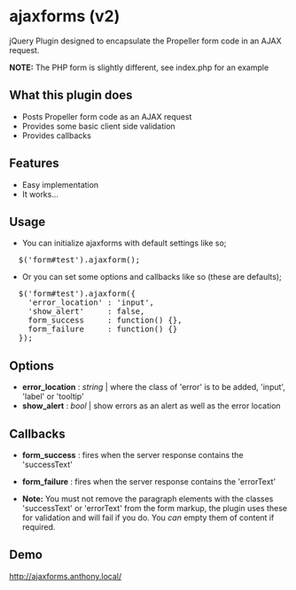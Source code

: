 ajaxforms (v2)
================

jQuery Plugin designed to encapsulate the Propeller form code in an AJAX request.

**NOTE:** The PHP form is slightly different, see index.php for an example

What this plugin does
---------------------

- Posts Propeller form code as an AJAX request
- Provides some basic client side validation
- Provides callbacks

Features
--------

- Easy implementation
- It works...


Usage
-----

- You can initialize ajaxforms with default settings like so;

<pre>
  $('form#test').ajaxform();
</pre>

- Or you can set some options and callbacks like so (these are defaults);

<pre>
  $('form#test').ajaxform({
    'error_location' : 'input',
  	'show_alert'     : false,
    form_success     : function() {},
    form_failure     : function() {}
  });
</pre>

Options
-----------------------

  - **error_location** : *string* | where the class of 'error' is to be added, 'input', 'label' or 'tooltip' 
  - **show_alert**     : *bool* | show errors as an alert as well as the error location
 
Callbacks
-----------------------
 
  - **form_success** : fires when the server response contains the 'successText'
  - **form_failure** : fires when the server response contains the 'errorText' 
  
  - **Note:** You must not remove the paragraph elements with the classes 'successText' or 'errorText' from the form markup, the plugin uses these for validation and will fail if you do. You *can* empty them of content if required.

Demo
-----------------------

http://ajaxforms.anthony.local/
